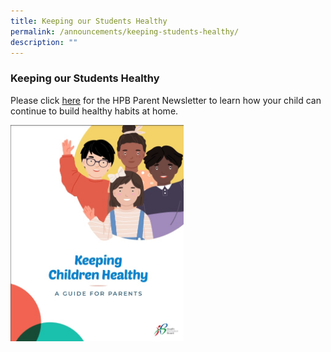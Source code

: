 ```yaml
---
title: Keeping our Students Healthy
permalink: /announcements/keeping-students-healthy/
description: ""
---
```

### Keeping our Students Healthy

Please click [here](https://drive.google.com/file/d/1aBaFgJmBYTCITTko5p8WXnSKKglpod55/view?usp=sharing) for the HPB Parent Newsletter to learn how your child can continue to build healthy habits at home.

<img src="/images/healthy%20students.jpg" 
     style="width:55%">